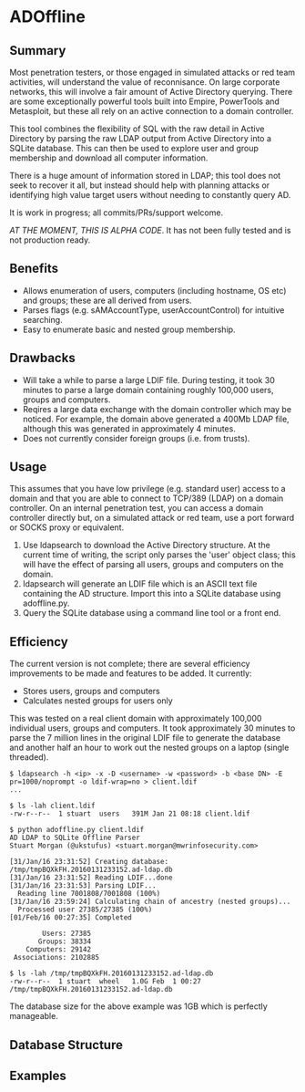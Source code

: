 # ADOffline

## Summary

Most penetration testers, or those engaged in simulated attacks or red team activities, will understand the value of reconnisance. On large corporate networks, this will involve a fair amount of Active Directory querying. There are some exceptionally powerful tools built into Empire, PowerTools and Metasploit, but these all rely on an active connection to a domain controller.

This tool combines the flexibility of SQL with the raw detail in Active Directory by parsing the raw LDAP output from Active Directory into a SQLite database. This can then be used to explore user and group membership and download all computer information.

There is a huge amount of information stored in LDAP; this tool does not seek to recover it all, but instead should help with planning attacks or identifying high value target users without needing to constantly query AD.

It is work in progress; all commits/PRs/support welcome. 

_AT THE MOMENT, THIS IS ALPHA CODE_. It has not been fully tested and is not production ready.

## Benefits

* Allows enumeration of users, computers (including hostname, OS etc) and groups; these are all derived from users.
* Parses flags (e.g. sAMAccountType, userAccountControl) for intuitive searching.
* Easy to enumerate basic and nested group membership.

## Drawbacks

* Will take a while to parse a large LDIF file. During testing, it took 30 minutes to parse a large domain containing roughly 100,000 users, groups and computers.
* Reqires a large data exchange with the domain controller which may be noticed. For example, the domain above generated a 400Mb LDAP file, although this was generated in approximately 4 minutes.
* Does not currently consider foreign groups (i.e. from trusts).

## Usage

This assumes that you have low privilege (e.g. standard user) access to a domain and that you are able to connect to TCP/389 (LDAP) on a domain controller. On an internal penetration test, you can access a domain controller directly but, on a simulated attack or red team, use a port forward or SOCKS proxy or equivalent.

1. Use ldapsearch to download the Active Directory structure. At the current time of writing, the script only parses the 'user' object class; this will have the effect of parsing all users, groups and computers on the domain.
2. ldapsearch will generate an LDIF file which is an ASCII text file containing the AD structure. Import this into a SQLite database using adoffline.py.
3. Query the SQLite database using a command line tool or a front end.

## Efficiency

The current version is not complete; there are several efficiency improvements to be made and features to be added. It currently:

* Stores users, groups and computers
* Calculates nested groups for users only

This was tested on a real client domain with approximately 100,000 individual users, groups and computers. It took approximately 30 minutes to parse the 7 million lines in the original LDIF file to generate the database and another half an hour to work out the nested groups on a laptop (single threaded).

```
$ ldapsearch -h <ip> -x -D <username> -w <password> -b <base DN> -E pr=1000/noprompt -o ldif-wrap=no > client.ldif
...

$ ls -lah client.ldif
-rw-r--r--  1 stuart  users   391M Jan 21 08:18 client.ldif

$ python adoffline.py client.ldif
AD LDAP to SQLite Offline Parser
Stuart Morgan (@ukstufus) <stuart.morgan@mwrinfosecurity.com>

[31/Jan/16 23:31:52] Creating database: /tmp/tmpBQXkFH.20160131233152.ad-ldap.db
[31/Jan/16 23:31:52] Reading LDIF...done
[31/Jan/16 23:31:53] Parsing LDIF...
  Reading line 7001808/7001808 (100%)
[31/Jan/16 23:59:24] Calculating chain of ancestry (nested groups)...
  Processed user 27385/27385 (100%)
[01/Feb/16 00:27:35] Completed

        Users: 27385
       Groups: 38334
    Computers: 29142
 Associations: 2102885
 
$ ls -lah /tmp/tmpBQXkFH.20160131233152.ad-ldap.db
-rw-r--r--  1 stuart  wheel   1.0G Feb  1 00:27 /tmp/tmpBQXkFH.20160131233152.ad-ldap.db
```

The database size for the above example was 1GB which is perfectly manageable.

## Database Structure

## Examples
